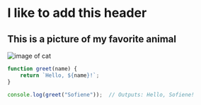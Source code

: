 # <h1> I like to add this  header
## <h2> This is a picture of my favorite animal

![image of cat]( https://cdn.pixabay.com/photo/2024/03/07/10/38/simba-8618301_1280.jpg)
``` javascript
function greet(name) {
    return `Hello, ${name}!`;
}

console.log(greet("Sofiene"));  // Outputs: Hello, Sofiene!
```

```````````````````````````
